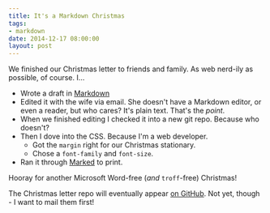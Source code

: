 ```yaml
---
title: It's a Markdown Christmas
tags:
- markdown
date: 2014-12-17 08:00:00
layout: post
---
```


We finished our Christmas letter to friends and family. As web nerd-ily as possible, of course. I&hellip;

* Wrote a draft in [Markdown](http://daringfireball.net/projects/markdown/syntax)
* Edited it with the wife via email.  She doesn't have a Markdown editor, or even a reader, but who cares?  It's plain text. That's the *point*.
* When we finished editing I checked it into a new git repo.  Because who doesn't?
* Then I dove into the CSS. Because I'm a web developer.
    * Got the `margin` right for our Christmas stationary.
    * Chose a `font-family` and `font-size`.
* Ran it through [Marked](http://marked2app.com/) to print.

Hooray for another Microsoft Word-free (*and* `troff`-free) Christmas!

The Christmas letter repo will eventually appear [on GitHub](https://github.com/bobgilmore/christmas_letters).  Not yet, though - I want to mail them first!
